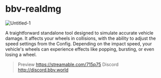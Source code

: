 # bbv-realdmg
 
![Untitled-1](https://github.com/BuddyNotFound/bbv-realdmg/assets/74051918/5494d4b9-eeb8-4090-8fd4-d8307afc4f9c)

A traightforward standalone tool designed to simulate accurate vehicle damage. It affects your wheels in collisions, with the ability to adjust the speed settings from the Config. Depending on the impact speed, your vehicle's wheels can experience effects like popping, bursting, or even losing a wheel.

> Preview
https://streamable.com/715p75
> Discord
http://discord.bbv.world
